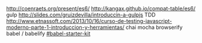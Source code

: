 http://coenraets.org/present/es6/
http://kangax.github.io/compat-table/es6/
gulp http://slides.com/gruizdevilla/introduccin-a-gulpjs
TDD http://www.etnassoft.com/2013/10/16/curso-de-testing-javascript-moderno-parte-1-introduccion-y-herramientas/
chai
mocha
browserify
babel / babelify
[#babel-starter-kit](https://gitter.im/kriasoft/babel-starter-kit)
